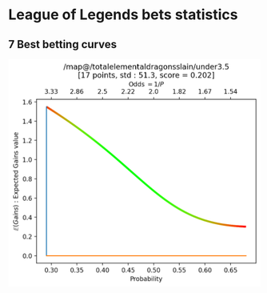 # League of Legends bets statistics


## 7 Best betting curves 

![alt text](/trends/best_selectors/1.png?raw=true)